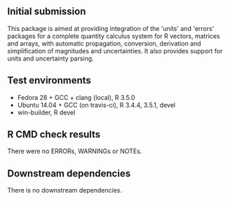 ## Initial submission

This package is aimed at providing integration of the 'units' and 'errors'
packages for a complete quantity calculus system for R vectors, matrices and
arrays, with automatic propagation, conversion, derivation and simplification of
magnitudes and uncertainties. It also provides support for units and uncertainty
parsing.

## Test environments

* Fedora 28 + GCC + clang (local), R 3.5.0
* Ubuntu 14.04 + GCC (on travis-ci), R 3.4.4, 3.5.1, devel
* win-builder, R devel

## R CMD check results

There were no ERRORs, WARNINGs or NOTEs.

## Downstream dependencies

There is no downstream dependencies.
